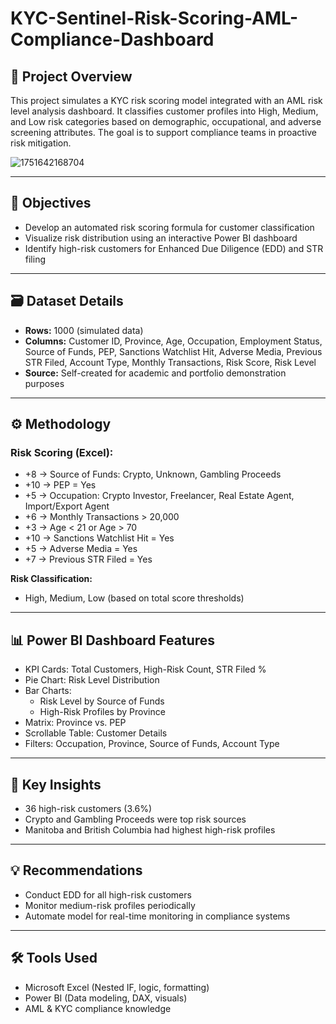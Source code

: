 # KYC-Sentinel-Risk-Scoring-AML-Compliance-Dashboard

## 📌 Project Overview  
This project simulates a KYC risk scoring model integrated with an AML risk level analysis dashboard. It classifies customer profiles into High, Medium, and Low risk categories based on demographic, occupational, and adverse screening attributes. The goal is to support compliance teams in proactive risk mitigation.

![1751642168704](https://github.com/user-attachments/assets/eecf25bb-2405-4fbe-ad2f-f904eb0db3f0)

---

## 🎯 Objectives  
- Develop an automated risk scoring formula for customer classification  
- Visualize risk distribution using an interactive Power BI dashboard  
- Identify high-risk customers for Enhanced Due Diligence (EDD) and STR filing  

---

## 🗃 Dataset Details  
- **Rows:** 1000 (simulated data)  
- **Columns:** Customer ID, Province, Age, Occupation, Employment Status, Source of Funds, PEP, Sanctions Watchlist Hit, Adverse Media, Previous STR Filed, Account Type, Monthly Transactions, Risk Score, Risk Level  
- **Source:** Self-created for academic and portfolio demonstration purposes  

---

## ⚙ Methodology  

### Risk Scoring (Excel):  
- +8 → Source of Funds: Crypto, Unknown, Gambling Proceeds  
- +10 → PEP = Yes  
- +5 → Occupation: Crypto Investor, Freelancer, Real Estate Agent, Import/Export Agent  
- +6 → Monthly Transactions > 20,000  
- +3 → Age < 21 or Age > 70  
- +10 → Sanctions Watchlist Hit = Yes  
- +5 → Adverse Media = Yes  
- +7 → Previous STR Filed = Yes  

**Risk Classification:**  
- High, Medium, Low (based on total score thresholds)

---

## 📊 Power BI Dashboard Features  
- KPI Cards: Total Customers, High-Risk Count, STR Filed %  
- Pie Chart: Risk Level Distribution  
- Bar Charts:  
  - Risk Level by Source of Funds  
  - High-Risk Profiles by Province  
- Matrix: Province vs. PEP  
- Scrollable Table: Customer Details  
- Filters: Occupation, Province, Source of Funds, Account Type  

---

## 📌 Key Insights  
- 36 high-risk customers (3.6%)  
- Crypto and Gambling Proceeds were top risk sources  
- Manitoba and British Columbia had highest high-risk profiles  

---

## 💡 Recommendations  
- Conduct EDD for all high-risk customers  
- Monitor medium-risk profiles periodically  
- Automate model for real-time monitoring in compliance systems  

---

## 🛠 Tools Used  
- Microsoft Excel (Nested IF, logic, formatting)  
- Power BI (Data modeling, DAX, visuals)  
- AML & KYC compliance knowledge  
